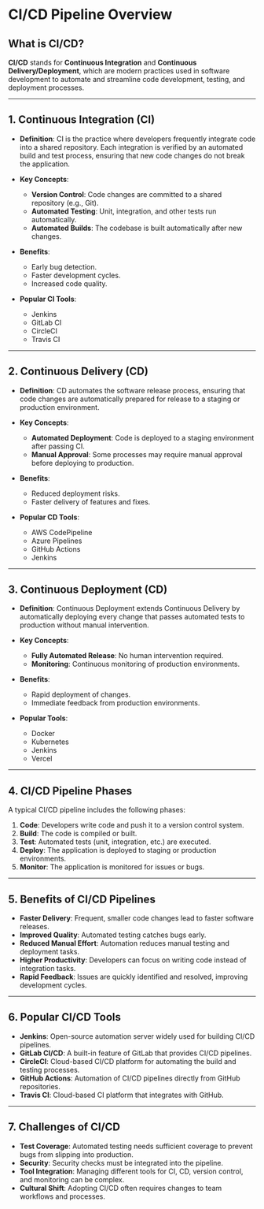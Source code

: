 # CI/CD Pipeline Overview

## What is CI/CD?

**CI/CD** stands for **Continuous Integration** and **Continuous Delivery/Deployment**, which are modern practices used in software development to automate and streamline code development, testing, and deployment processes.

---

## 1. Continuous Integration (CI)

- **Definition**: CI is the practice where developers frequently integrate code into a shared repository. Each integration is verified by an automated build and test process, ensuring that new code changes do not break the application.

- **Key Concepts**:
  - **Version Control**: Code changes are committed to a shared repository (e.g., Git).
  - **Automated Testing**: Unit, integration, and other tests run automatically.
  - **Automated Builds**: The codebase is built automatically after new changes.
  
- **Benefits**:
  - Early bug detection.
  - Faster development cycles.
  - Increased code quality.
  
- **Popular CI Tools**:
  - Jenkins
  - GitLab CI
  - CircleCI
  - Travis CI

---

## 2. Continuous Delivery (CD)

- **Definition**: CD automates the software release process, ensuring that code changes are automatically prepared for release to a staging or production environment.

- **Key Concepts**:
  - **Automated Deployment**: Code is deployed to a staging environment after passing CI.
  - **Manual Approval**: Some processes may require manual approval before deploying to production.
  
- **Benefits**:
  - Reduced deployment risks.
  - Faster delivery of features and fixes.
  
- **Popular CD Tools**:
  - AWS CodePipeline
  - Azure Pipelines
  - GitHub Actions
  - Jenkins

---

## 3. Continuous Deployment (CD)

- **Definition**: Continuous Deployment extends Continuous Delivery by automatically deploying every change that passes automated tests to production without manual intervention.

- **Key Concepts**:
  - **Fully Automated Release**: No human intervention required.
  - **Monitoring**: Continuous monitoring of production environments.
  
- **Benefits**:
  - Rapid deployment of changes.
  - Immediate feedback from production environments.
  
- **Popular Tools**:
  - Docker
  - Kubernetes
  - Jenkins
  - Vercel

---

## 4. CI/CD Pipeline Phases

A typical CI/CD pipeline includes the following phases:

1. **Code**: Developers write code and push it to a version control system.
2. **Build**: The code is compiled or built.
3. **Test**: Automated tests (unit, integration, etc.) are executed.
4. **Deploy**: The application is deployed to staging or production environments.
5. **Monitor**: The application is monitored for issues or bugs.

---

## 5. Benefits of CI/CD Pipelines

- **Faster Delivery**: Frequent, smaller code changes lead to faster software releases.
- **Improved Quality**: Automated testing catches bugs early.
- **Reduced Manual Effort**: Automation reduces manual testing and deployment tasks.
- **Higher Productivity**: Developers can focus on writing code instead of integration tasks.
- **Rapid Feedback**: Issues are quickly identified and resolved, improving development cycles.

---

## 6. Popular CI/CD Tools

- **Jenkins**: Open-source automation server widely used for building CI/CD pipelines.
- **GitLab CI/CD**: A built-in feature of GitLab that provides CI/CD pipelines.
- **CircleCI**: Cloud-based CI/CD platform for automating the build and testing processes.
- **GitHub Actions**: Automation of CI/CD pipelines directly from GitHub repositories.
- **Travis CI**: Cloud-based CI platform that integrates with GitHub.

---

## 7. Challenges of CI/CD

- **Test Coverage**: Automated testing needs sufficient coverage to prevent bugs from slipping into production.
- **Security**: Security checks must be integrated into the pipeline.
- **Tool Integration**: Managing different tools for CI, CD, version control, and monitoring can be complex.
- **Cultural Shift**: Adopting CI/CD often requires changes to team workflows and processes.
